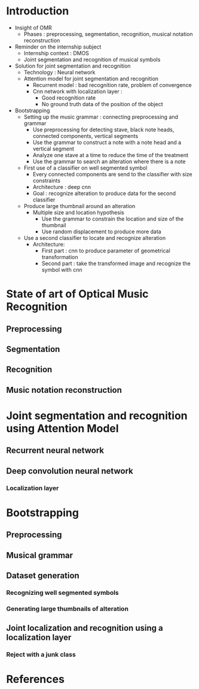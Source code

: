
# Introduction


* Insight of OMR
    * Phases : preprocessing, segmentation, recognition, musical notation reconstruction
* Reminder on the internship subject
    * Internship context : DMOS
    * Joint segmentation and recognition of musical symbols
* Solution for joint segmentation and recognition
    * Technology : Neural network
    * Attention model for joint segmentation and recognition
        * Recurrent model : bad recognition rate, problem of convergence
        * Cnn network with localization layer :
            * Good recognition rate
            * No ground truth data of the position of the object
* Bootstrapping
    * Setting up the music grammar : connecting preprocessing and grammar
        * Use preprocessing for detecting stave, black note heads, connected components, vertical segments
        * Use the grammar to construct a note with a note head and a vertical segment
        * Analyze one stave at a time to reduce the time of the treatment
        * Use the grammar to search an alteration where there is a note
    * First use of a classifier on well segmented symbol
        * Every connected components are send to the classifier with size constraints
        * Architecture : deep cnn
        * Goal : recognize alteration to produce data for the second classifier
    * Produce large thumbnail around an alteration
        * Multiple size and location hypothesis
            * Use the grammar to constrain the location and size of the thumbnail
            * Use random displacement to produce more data
    * Use a second classifier to locate and recognize alteration
        * Architecture:
            * First part : cnn to produce parameter of geometrical transformation
            * Second part : take the transformed image and recognize the symbol with cnn

# State of art of Optical Music Recognition

## Preprocessing

## Segmentation

## Recognition

## Music notation reconstruction

# Joint segmentation and recognition using Attention Model

## Recurrent neural network

## Deep convolution neural network

### Localization layer

# Bootstrapping

## Preprocessing

## Musical grammar

## Dataset generation

### Recognizing well segmented symbols

### Generating large thumbnails of alteration

## Joint localization and recognition using a localization layer

### Reject with a junk class

# References
